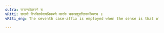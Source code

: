 ```yaml
---
sutra: सप्तम्यधिकरणे च
vRtti: सप्तमी विभक्तिर्भवत्यधिकरणे कारके चकाराद्दूरान्तिकार्थेभ्यश्च ॥
vRtti_eng: The seventh case-affix is employed when the sense is that of location (I. 4. 45) as well as after the words meaning 'distant' or 'near'.

---
```

